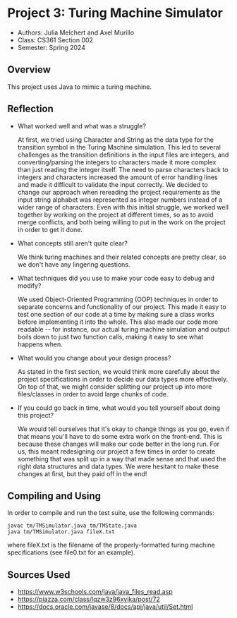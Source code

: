 # Project 3: Turing Machine Simulator

* Authors: Julia Melchert and Axel Murillo
* Class: CS361 Section 002
* Semester: Spring 2024

## Overview

This project uses Java to mimic a turing machine.

## Reflection

* What worked well and what was a struggle?

    At first, we tried using Character and String as the data type for the transition symbol in the Turing Machine simulation. 
    This led to several challenges as the transition definitions in the input files are integers, and converting/parsing the integers
    to characters made it more complex than just reading the integer itself. The need to parse characters back to integers and characters increased
    the amount of error handling lines and made it difficult to validate the input correctly. We decided to change our approach when rereading 
    the project requirements as the input string alphabet was represented as integer numbers instead of a wider range of characters.
    Even with this initial struggle, we worked well together by working on the project at different times, so as to avoid merge conflicts, and 
    both being willing to put in the work on the project in order to get it done.

* What concepts still aren't quite clear?

    We think turing machines and their related concepts are pretty clear, so we don't have any lingering questions.

* What techniques did you use to make your code easy to debug and modify?

    We used Object-Oriented Programming (OOP) techniques in order to separate concerns and functionality of our project. This made it easy 
    to test one section of our code at a time by making sure a class works before implementing it into the whole. This also made our code 
    more readable -- for instance, our actual turing machine simulation and output boils down to just two function calls, making it easy to see 
    what happens when.

* What would you change about your design process?

    As stated in the first section, we would think more carefully about the project specifications in order to decide our data types more 
    effectively. On top of that, we might consider splitting our project up into more files/classes in order to avoid large chunks of 
    code.

* If you could go back in time, what would you tell yourself about doing this project?

    We would tell ourselves that it's okay to change things as you go, even if that means you'll have to do some extra work on the front-end. This 
    is because these changes will make our code better in the long run. For us, this meant redesigning our project a few times in order to create 
    something that was split up in a way that made sense and that used the right data structures and data types. We were hesitant to make these changes 
    at first, but they paid off in the end!

## Compiling and Using

In order to compile and run the test suite, use the following commands:
```
javac tm/TMSimulator.java tm/TMState.java
java tm/TMSimulator.java fileX.txt
```
where fileX.txt is the filename of the properly-formatted turing machine specifications (see file0.txt for an example).

## Sources Used

* https://www.w3schools.com/java/java_files_read.asp
* https://piazza.com/class/lqzw3z96xyika/post/72
* https://docs.oracle.com/javase/8/docs/api/java/util/Set.html
